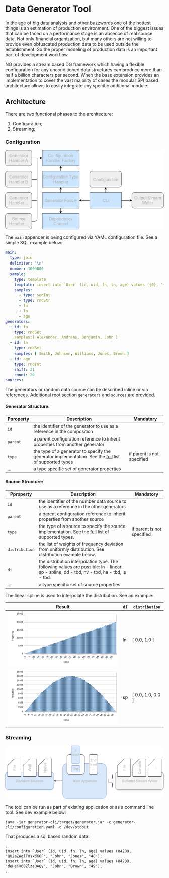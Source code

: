 # Data Generator Tool

In the age of big data analysis and other buzzwords one of the hottest things is an estimation of production environment. One of the biggest issues that can be faced on a performance stage is an absence of real source data. Not only financial organization, but many others are not willing to provide even obfuscated production data to be used outside the establishment. So the proper modeling of production data is an important part of development workflow.

NO provides a stream based DG framework which having a flexible configuration for any unconditioned data structures can produce more than half a billion characters per second. When the base extension provides an implementation to cover the vast majority of cases the modular SPI based architecture allows to easily integrate any specific additional module.

## Architecture

There are two functional phases to the architecture:

1. Configuration;
2. Streaming;

### Configuration

![DGT Architecture](doc/img2.png)

The `main` appender is being configured via YAML configuration file. See a simple SQL example below:

```yaml
main:
  type: join
  delimiter: "\n"
  number: 1000000
  sample:
    type: template
    template: insert into `User` (id, uid, fn, ln, age) values ({0}, "{1}", "{2}", "{3}", "{4}");
    samples:
      - type: seqInt
      - type: rndStr
      - fn
      - ln
      - age
generators:
  - id: fn
    type: rndSet
    samples:[ Alexander, Andreas, Benjamin, John ]
  - id: ln
    type: rndSet
    samples: [ Smith, Johnson, Williams, Jones, Brown ]
  - id: age
    type: rndInt
    shift: 21
    count: 20
sources:
```

The generators or random data source can be described inline or via references. Additional root section `generators` and `sources` are provided.

#### Generator Structure:
Pproperty | Description | Mandatory
--- | --- | ---
`id` | the identifier of the generator to use as a reference in the composition
`parent` | a parent configuration reference to inherit properties from another generator
`type` | the type of a generator to specify the generator implementation. See the [full](doc/generators.md) list of supported types | if parent is not specified
... | a type specific set of generator properties

#### Source Structure:
Pproperty | Description | Mandatory
--- | --- | ---
`id` | the identifier of the number data source to use as a reference in the other generators
`parent` | a parent configuration reference to inherit properties from another source
`type` | the type of a source to specify the source implementation. See the [full](doc/sources.md) list of supported types. | if parent is not specified
`distribution` | the list of weights of frequency deviation from uniformly distribution. See distribution example below.
`di` | the distribution interpolation type. The following values are possible: ln - linear, sp - spline, dd - tbd, nv - tbd,  ha - tbd, ls - tbd.
... | a type specific set of source properties

The linear spline is used to interpolate the distribution. See an example:

Result | `di` | `distribution`
--- | --- | ---
![distribution1](doc/d01.png) | ln | [ 0.0, 1.0 ]
![distribution2](doc/d02.png) | sp | [ 0.0, 1.0, 0.0 ]

### Streaming

![DGT Architecture](doc/img1.png)

The tool can be run as part of existing application or as a command line tool. See dev example below: 
```
java -jar generator-cli/target/generator.jar -c generator-cli/configuration.yaml -o /dev/stdout
```
That produces a sql based random data:
```
...
insert into `User` (id, uid, fn, ln, age) values (84208, "QU2aZWglTOsxdKOF", "John", "Jones", "48");
insert into `User` (id, uid, fn, ln, age) values (84209, "deHeKX60ZlzeQAQy", "John", "Brown", "49");
...
```
